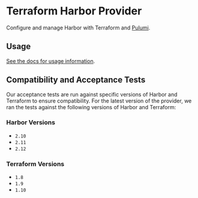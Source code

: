 # Terraform Harbor Provider

Configure and manage Harbor with Terraform and [Pulumi](https://github.com/pulumiverse/pulumi-harbor).

## Usage
[See the docs for usage information](./docs).

## Compatibility and Acceptance Tests

Our acceptance tests are run against specific versions of Harbor and Terraform to ensure compatibility.
For the latest version of the provider, we ran the tests against the following versions of Harbor and Terraform:
### Harbor Versions
- `2.10`
- `2.11`
- `2.12`

### Terraform Versions
- `1.8`
- `1.9`
- `1.10`
